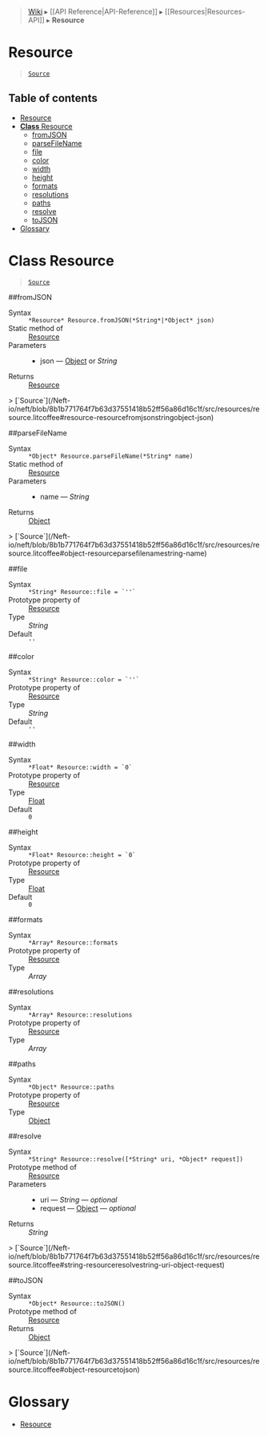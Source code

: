 > [Wiki](Home) ▸ [[API Reference|API-Reference]] ▸ [[Resources|Resources-API]] ▸ **Resource**

# Resource

> [`Source`](/Neft-io/neft/blob/8b1b771764f7b63d37551418b52ff56a86d16c1f/src/resources/resource.litcoffee)

## Table of contents
* [Resource](#resource)
* [**Class** Resource](#class-resource)
  * [fromJSON](#fromjson)
  * [parseFileName](#parsefilename)
  * [file](#file)
  * [color](#color)
  * [width](#width)
  * [height](#height)
  * [formats](#formats)
  * [resolutions](#resolutions)
  * [paths](#paths)
  * [resolve](#resolve)
  * [toJSON](#tojson)
* [Glossary](#glossary)

# **Class** Resource

> [`Source`](/Neft-io/neft/blob/8b1b771764f7b63d37551418b52ff56a86d16c1f/src/resources/resource.litcoffee)

##fromJSON
<dl><dt>Syntax</dt><dd><code>&#x2A;Resource&#x2A; Resource.fromJSON(&#x2A;String&#x2A;|&#x2A;Object&#x2A; json)</code></dd><dt>Static method of</dt><dd><a href="/Neft-io/neft/wiki/Resources-Resource-API#class-resource">Resource</a></dd><dt>Parameters</dt><dd><ul><li>json — <a href="/Neft-io/neft/wiki/Utils-API#isobject">Object</a> or <i>String</i></li></ul></dd><dt>Returns</dt><dd><a href="/Neft-io/neft/wiki/Resources-Resource-API#class-resource">Resource</a></dd></dl>
> [`Source`](/Neft-io/neft/blob/8b1b771764f7b63d37551418b52ff56a86d16c1f/src/resources/resource.litcoffee#resource-resourcefromjsonstringobject-json)

##parseFileName
<dl><dt>Syntax</dt><dd><code>&#x2A;Object&#x2A; Resource.parseFileName(&#x2A;String&#x2A; name)</code></dd><dt>Static method of</dt><dd><a href="/Neft-io/neft/wiki/Resources-Resource-API#class-resource">Resource</a></dd><dt>Parameters</dt><dd><ul><li>name — <i>String</i></li></ul></dd><dt>Returns</dt><dd><a href="/Neft-io/neft/wiki/Utils-API#isobject">Object</a></dd></dl>
> [`Source`](/Neft-io/neft/blob/8b1b771764f7b63d37551418b52ff56a86d16c1f/src/resources/resource.litcoffee#object-resourceparsefilenamestring-name)

##file
<dl><dt>Syntax</dt><dd><code>&#x2A;String&#x2A; Resource::file = `''`</code></dd><dt>Prototype property of</dt><dd><a href="/Neft-io/neft/wiki/Resources-Resource-API#class-resource">Resource</a></dd><dt>Type</dt><dd><i>String</i></dd><dt>Default</dt><dd><code>''</code></dd></dl>
##color
<dl><dt>Syntax</dt><dd><code>&#x2A;String&#x2A; Resource::color = `''`</code></dd><dt>Prototype property of</dt><dd><a href="/Neft-io/neft/wiki/Resources-Resource-API#class-resource">Resource</a></dd><dt>Type</dt><dd><i>String</i></dd><dt>Default</dt><dd><code>''</code></dd></dl>
##width
<dl><dt>Syntax</dt><dd><code>&#x2A;Float&#x2A; Resource::width = `0`</code></dd><dt>Prototype property of</dt><dd><a href="/Neft-io/neft/wiki/Resources-Resource-API#class-resource">Resource</a></dd><dt>Type</dt><dd><a href="/Neft-io/neft/wiki/Utils-API#isfloat">Float</a></dd><dt>Default</dt><dd><code>0</code></dd></dl>
##height
<dl><dt>Syntax</dt><dd><code>&#x2A;Float&#x2A; Resource::height = `0`</code></dd><dt>Prototype property of</dt><dd><a href="/Neft-io/neft/wiki/Resources-Resource-API#class-resource">Resource</a></dd><dt>Type</dt><dd><a href="/Neft-io/neft/wiki/Utils-API#isfloat">Float</a></dd><dt>Default</dt><dd><code>0</code></dd></dl>
##formats
<dl><dt>Syntax</dt><dd><code>&#x2A;Array&#x2A; Resource::formats</code></dd><dt>Prototype property of</dt><dd><a href="/Neft-io/neft/wiki/Resources-Resource-API#class-resource">Resource</a></dd><dt>Type</dt><dd><i>Array</i></dd></dl>
##resolutions
<dl><dt>Syntax</dt><dd><code>&#x2A;Array&#x2A; Resource::resolutions</code></dd><dt>Prototype property of</dt><dd><a href="/Neft-io/neft/wiki/Resources-Resource-API#class-resource">Resource</a></dd><dt>Type</dt><dd><i>Array</i></dd></dl>
##paths
<dl><dt>Syntax</dt><dd><code>&#x2A;Object&#x2A; Resource::paths</code></dd><dt>Prototype property of</dt><dd><a href="/Neft-io/neft/wiki/Resources-Resource-API#class-resource">Resource</a></dd><dt>Type</dt><dd><a href="/Neft-io/neft/wiki/Utils-API#isobject">Object</a></dd></dl>
##resolve
<dl><dt>Syntax</dt><dd><code>&#x2A;String&#x2A; Resource::resolve([&#x2A;String&#x2A; uri, &#x2A;Object&#x2A; request])</code></dd><dt>Prototype method of</dt><dd><a href="/Neft-io/neft/wiki/Resources-Resource-API#class-resource">Resource</a></dd><dt>Parameters</dt><dd><ul><li>uri — <i>String</i> — <i>optional</i></li><li>request — <a href="/Neft-io/neft/wiki/Utils-API#isobject">Object</a> — <i>optional</i></li></ul></dd><dt>Returns</dt><dd><i>String</i></dd></dl>
> [`Source`](/Neft-io/neft/blob/8b1b771764f7b63d37551418b52ff56a86d16c1f/src/resources/resource.litcoffee#string-resourceresolvestring-uri-object-request)

##toJSON
<dl><dt>Syntax</dt><dd><code>&#x2A;Object&#x2A; Resource::toJSON()</code></dd><dt>Prototype method of</dt><dd><a href="/Neft-io/neft/wiki/Resources-Resource-API#class-resource">Resource</a></dd><dt>Returns</dt><dd><a href="/Neft-io/neft/wiki/Utils-API#isobject">Object</a></dd></dl>
> [`Source`](/Neft-io/neft/blob/8b1b771764f7b63d37551418b52ff56a86d16c1f/src/resources/resource.litcoffee#object-resourcetojson)

# Glossary

- [Resource](#class-resource)


